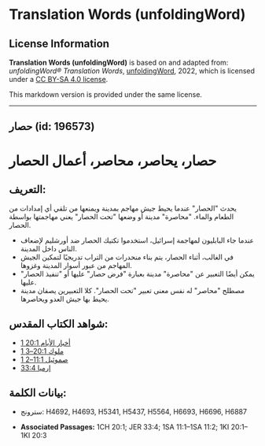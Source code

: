 # Translation Words (unfoldingWord)

## License Information

**Translation Words (unfoldingWord)** is based on and adapted from: _unfoldingWord® Translation Words_, [unfoldingWord](https://unfoldingword.org/utw), 2022, which is licensed under a [CC BY-SA 4.0 license](https://creativecommons.org/licenses/by-sa/4.0/legalcode.en).

This markdown version is provided under the same license.



--------------------------------

## حصار (id: 196573)

حصار، يحاصر، محاصر، أعمال الحصار
================================

التعريف:
--------

يحدث "الحصار" عندما يحيط جيش مهاجم بمدينة ويمنعها من تلقي أي إمدادات من الطعام والماء. "محاصرة" مدينة أو وضعها "تحت الحصار" يعني مهاجمتها بواسطة الحصار.

* عندما جاء البابليون لمهاجمة إسرائيل، استخدموا تكتيك الحصار ضد أورشليم لإضعاف الناس داخل المدينة.
* في الغالب، أثناء الحصار، يتم بناء منحدرات من التراب تدريجيًا لتمكين الجيش المهاجم من عبور أسوار المدينة وغزوها.
* يمكن أيضًا التعبير عن "محاصرة" مدينة بعبارة "فرض حصار" عليها أو "تنفيذ الحصار" عليها.
* مصطلح "محاصر" له نفس معنى تعبير "تحت الحصار". كلا التعبيرين يصفان مدينة يحيط بها جيش العدو ويحاصرها.

شواهد الكتاب المقدس:
--------------------

* [1 أخبار الأيام 20:1](https://ref.ly/1Chr20:1)
* [1 ملوك 20:1–3](https://ref.ly/1Kgs20:1-1Kgs20:3)
* [1 صموئيل 11:1–2](https://ref.ly/1Sam11:1-1Sam11:2)
* [إرميا 33:4](https://ref.ly/Jer33:4)

بيانات الكلمة:
--------------

* سترونج: H4692, H4693, H5341, H5437, H5564, H6693, H6696, H6887

* **Associated Passages:** 1CH 20:1; JER 33:4; 1SA 11:1–1SA 11:2; 1KI 20:1–1KI 20:3

